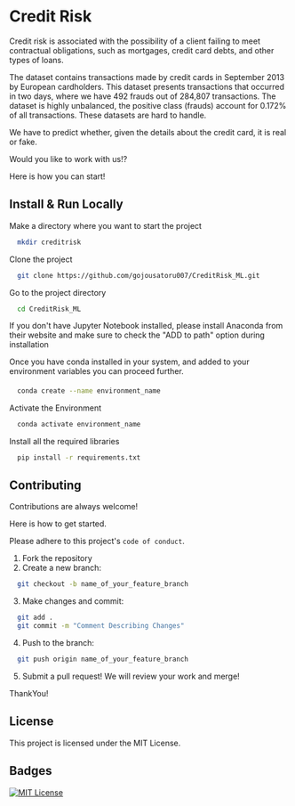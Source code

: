 
# Credit Risk
Credit risk is associated with the possibility of a client failing to meet contractual obligations,
such as mortgages, credit card debts, and other types of loans. 

The dataset contains transactions made by credit cards in September 2013 by European cardholders. This dataset presents
transactions that occurred in two days, where we have 492 frauds out of 284,807 transactions.
The dataset is highly unbalanced, the positive class (frauds) account for 0.172% of all
transactions. These datasets are hard to handle. 

We have to predict whether, given the details
about the credit card, it is real or fake.


Would you like to work with us!?

Here is how you can start!




## Install & Run Locally

Make a directory where you want to start the project
```bash
  mkdir creditrisk
```

Clone the project

```bash
  git clone https://github.com/gojousatoru007/CreditRisk_ML.git
```

Go to the project directory

```bash
  cd CreditRisk_ML
```

If you don't have Jupyter Notebook installed, please install Anaconda from their website and make sure to check the "ADD to path" option during installation

Once you have conda installed in your system, and added to your environment variables you can proceed further.

####
```bash
  conda create --name environment_name
```

Activate the Environment 

```bash
  conda activate environment_name
```

Install all the required libraries
```bash
  pip install -r requirements.txt
```




## Contributing

Contributions are always welcome!

Here is how to get started.

Please adhere to this project's `code of conduct`.

1. Fork the repository
2. Create a new branch:
```bash
  git checkout -b name_of_your_feature_branch
```
3. Make changes and commit:
```bash
  git add .
  git commit -m "Comment Describing Changes"
```
4. Push to the branch:
```bash
  git push origin name_of_your_feature_branch
```
5. Submit a pull request! We will review your work and merge!

ThankYou!

## License
This project is licensed under the MIT License.

## Badges

[![MIT License](https://img.shields.io/badge/License-MIT-green.svg)](https://choosealicense.com/licenses/mit/)


